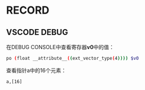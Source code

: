 # RECORD

## VSCODE DEBUG

在DEBUG CONSOLE中查看寄存器**v0**中的值：
```sh
po (float __attribute__((ext_vector_type(4)))) $v0
```

查看指针a中的16个元素：
```sh
a,[16]
```
